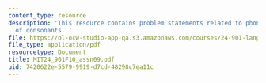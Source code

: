 ```yaml
---
content_type: resource
description: 'This resource contains problem statements related to phonetics II: acoustics
  of consonants. '
file: https://ol-ocw-studio-app-qa.s3.amazonaws.com/courses/24-901-language-and-its-structure-i-phonology-fall-2010/7420622e55799919d7cd48298c7ea11c_MIT24_901F10_assn09.pdf
file_type: application/pdf
resourcetype: Document
title: MIT24_901F10_assn09.pdf
uid: 7420622e-5579-9919-d7cd-48298c7ea11c
---
```

